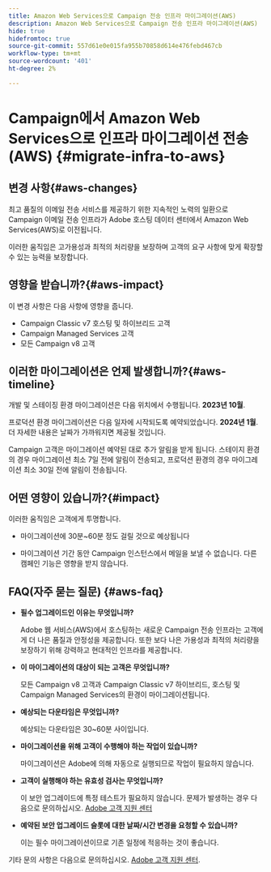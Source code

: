 ```yaml
---
title: Amazon Web Services으로 Campaign 전송 인프라 마이그레이션(AWS)
description: Amazon Web Services으로 Campaign 전송 인프라 마이그레이션(AWS)
hide: true
hidefromtoc: true
source-git-commit: 557d61e0e015fa955b70858d614e476febd467cb
workflow-type: tm+mt
source-wordcount: '401'
ht-degree: 2%

---
```



# Campaign에서 Amazon Web Services으로 인프라 마이그레이션 전송(AWS) {#migrate-infra-to-aws}

## 변경 사항{#aws-changes}

최고 품질의 이메일 전송 서비스를 제공하기 위한 지속적인 노력의 일환으로 Campaign 이메일 전송 인프라가 Adobe 호스팅 데이터 센터에서 Amazon Web Services(AWS)로 이전됩니다.

이러한 움직임은 고가용성과 최적의 처리량을 보장하며 고객의 요구 사항에 맞게 확장할 수 있는 능력을 보장합니다.

## 영향을 받습니까?{#aws-impact}

이 변경 사항은 다음 사항에 영향을 줍니다.

* Campaign Classic v7 호스팅 및 하이브리드 고객
* Campaign Managed Services 고객
* 모든 Campaign v8 고객

## 이러한 마이그레이션은 언제 발생합니까?{#aws-timeline}

개발 및 스테이징 환경 마이그레이션은 다음 위치에서 수행됩니다. **2023년 10월**.

프로덕션 환경 마이그레이션은 다음 일자에 시작되도록 예약되었습니다. **2024년 1월**. 더 자세한 내용은 날짜가 가까워지면 제공될 것입니다.

Campaign 고객은 마이그레이션 예약된 대로 추가 알림을 받게 됩니다. 스테이지 환경의 경우 마이그레이션 최소 7일 전에 알림이 전송되고, 프로덕션 환경의 경우 마이그레이션 최소 30일 전에 알림이 전송됩니다.

## 어떤 영향이 있습니까?{#impact}

이러한 움직임은 고객에게 투명합니다.

* 마이그레이션에 30분~60분 정도 걸릴 것으로 예상됩니다

* 마이그레이션 기간 동안 Campaign 인스턴스에서 메일을 보낼 수 없습니다. 다른 캠페인 기능은 영향을 받지 않습니다.


## FAQ(자주 묻는 질문) {#aws-faq}

* **필수 업그레이드인 이유는 무엇입니까?**

  Adobe 웹 서비스(AWS)에서 호스팅하는 새로운 Campaign 전송 인프라는 고객에게 더 나은 품질과 안정성을 제공합니다. 또한 보다 나은 가용성과 최적의 처리량을 보장하기 위해 강력하고 현대적인 인프라를 제공합니다.

* **이 마이그레이션의 대상이 되는 고객은 무엇입니까?**

  모든 Campaign v8 고객과 Campaign Classic v7 하이브리드, 호스팅 및 Campaign Managed Services의 환경이 마이그레이션됩니다.

* **예상되는 다운타임은 무엇입니까?**

  예상되는 다운타임은 30~60분 사이입니다.

* **마이그레이션을 위해 고객이 수행해야 하는 작업이 있습니까?**

  마이그레이션은 Adobe에 의해 자동으로 실행되므로 작업이 필요하지 않습니다.

* **고객이 실행해야 하는 유효성 검사는 무엇입니까?**

  이 보안 업그레이드에 특정 테스트가 필요하지 않습니다. 문제가 발생하는 경우 다음으로 문의하십시오. [Adobe 고객 지원 센터](https://experienceleague.adobe.com/?support-solution=Campaign#support)


* **예약된 보안 업그레이드 슬롯에 대한 날짜/시간 변경을 요청할 수 있습니까?**

  이는 필수 마이그레이션이므로 기존 일정에 적응하는 것이 좋습니다.


기타 문의 사항은 다음으로 문의하십시오. [Adobe 고객 지원 센터](https://experienceleague.adobe.com/?support-solution=Campaign#support).

